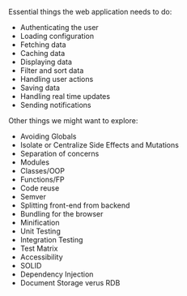Essential things the web application needs to do:

+ Authenticating the user
+ Loading configuration
+ Fetching data
+ Caching data
+ Displaying data
+ Filter and sort data
+ Handling user actions
+ Saving data
+ Handling real time updates
+ Sending notifications

Other things we might want to explore:

+ Avoiding Globals
+ Isolate or Centralize Side Effects and Mutations
+ Separation of concerns
+ Modules
+ Classes/OOP
+ Functions/FP
+ Code reuse
+ Semver
+ Splitting front-end from backend
+ Bundling for the browser
+ Minification
+ Unit Testing
+ Integration Testing
+ Test Matrix
+ Accessibility
+ SOLID
+ Dependency Injection
+ Document Storage verus RDB
